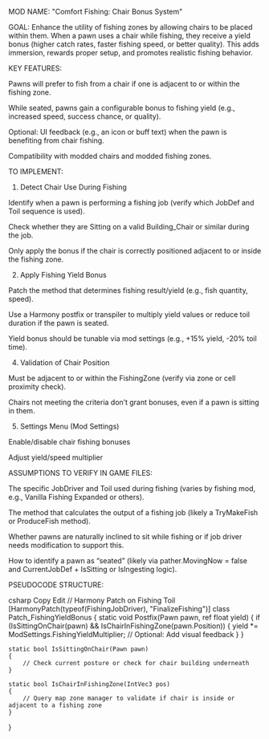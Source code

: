MOD NAME: "Comfort Fishing: Chair Bonus System"

GOAL:
Enhance the utility of fishing zones by allowing chairs to be placed within them. When a pawn uses a chair while fishing, they receive a yield bonus (higher catch rates, faster fishing speed, or better quality). This adds immersion, rewards proper setup, and promotes realistic fishing behavior.

KEY FEATURES:

Pawns will prefer to fish from a chair if one is adjacent to or within the fishing zone.

While seated, pawns gain a configurable bonus to fishing yield (e.g., increased speed, success chance, or quality).

Optional: UI feedback (e.g., an icon or buff text) when the pawn is benefiting from chair fishing.

Compatibility with modded chairs and modded fishing zones.

TO IMPLEMENT:

1. Detect Chair Use During Fishing

Identify when a pawn is performing a fishing job (verify which JobDef and Toil sequence is used).

Check whether they are Sitting on a valid Building_Chair or similar during the job.

Only apply the bonus if the chair is correctly positioned adjacent to or inside the fishing zone.

2. Apply Fishing Yield Bonus

Patch the method that determines fishing result/yield (e.g., fish quantity, speed).

Use a Harmony postfix or transpiler to multiply yield values or reduce toil duration if the pawn is seated.

Yield bonus should be tunable via mod settings (e.g., +15% yield, -20% toil time).

4. Validation of Chair Position

Must be adjacent to or within the FishingZone (verify via zone or cell proximity check).

Chairs not meeting the criteria don’t grant bonuses, even if a pawn is sitting in them.

5. Settings Menu (Mod Settings)

Enable/disable chair fishing bonuses

Adjust yield/speed multiplier

ASSUMPTIONS TO VERIFY IN GAME FILES:

The specific JobDriver and Toil used during fishing (varies by fishing mod, e.g., Vanilla Fishing Expanded or others).

The method that calculates the output of a fishing job (likely a TryMakeFish or ProduceFish method).

Whether pawns are naturally inclined to sit while fishing or if job driver needs modification to support this.

How to identify a pawn as “seated” (likely via pather.MovingNow = false and CurrentJobDef + IsSitting or IsIngesting logic).

PSEUDOCODE STRUCTURE:

csharp
Copy
Edit
// Harmony Patch on Fishing Toil
[HarmonyPatch(typeof(FishingJobDriver), "FinalizeFishing")]
class Patch_FishingYieldBonus
{
    static void Postfix(Pawn pawn, ref float yield)
    {
        if (IsSittingOnChair(pawn) && IsChairInFishingZone(pawn.Position))
        {
            yield *= ModSettings.FishingYieldMultiplier;
            // Optional: Add visual feedback
        }
    }

    static bool IsSittingOnChair(Pawn pawn)
    {
        // Check current posture or check for chair building underneath
    }

    static bool IsChairInFishingZone(IntVec3 pos)
    {
        // Query map zone manager to validate if chair is inside or adjacent to a fishing zone
    }
}